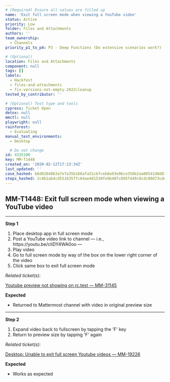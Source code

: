 ```yaml
---
# (Required) Ensure all values are filled up
name: 'Exit full screen mode when viewing a YouTube video'
status: Active
priority: Low
folder: Files and Attachments
authors: ''
team_ownership:
  - Channels
priority_p1_to_p4: P3 - Deep Functions (Do extensive scenarios work?)

# (Optional)
location: Files and Attachments
component: null
tags: []
labels:
  - Hackfest
  - files-and-attachments
  - fix-versions-not-empty-2022cleanup
tested_by_contributor: ''

# (Optional) Test type and tools
cypress: Ticket Open
detox: null
mmctl: null
playwright: null
rainforest:
  - Evaluating
manual_test_environments:
  - Desktop

  # Do not change
id: 4335106
key: MM-T1448
created_on: '2020-02-12T17:13:34Z'
last_updated: ''
case_hashed: b6d0204063a7e7a35b160afa51cbfceb8a93e96ce350b2aa00541d0d8150a5fe23f6a91c7fb92530f6d20a13f3046ff0
steps_hashed: 2c4b1ab4cd551635ffc64ae4d1530fe9b407c895f449c8cdc80d73cde85f4e2cf218a428c7fb84e27edb992f3d81a1b8
---
```


<!-- (Auto-generated) Based on frontmatter's "key" and "name" -->

## MM-T1448: Exit full screen mode when viewing a YouTube video

---

**Step 1**

1. Place desktop app in full screen mode
2. Post a YouTube video link to channel — i.e., https\://youtu.be/cIiDY4WA0oo —
3. Play video
4. Go to full screen mode by way of the box on the lower right corner of the video
5. Click same box to exit full screen mode

_Related ticket(s):_

[Youtube preview not showing on rc.test — MM-31145](https://mattermost.atlassian.net/browse/MM-31145)

**Expected**

- Returned to Mattermost channel with video in original preview size

---

**Step 2**

1. Expand video back to fullscreen by tapping the 'F' key
2. Return to preview size by tapping 'F' again

_Related ticket(s):_

[Desktop: Unable to exit full screen Youtube videos — MM-19226](https://mattermost.atlassian.net/browse/MM-19226)

**Expected**

- Works as expected
